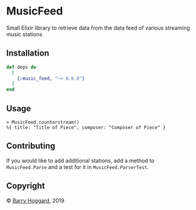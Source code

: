 # MusicFeed

Small Elixir library to retrieve data from the data feed of various streaming music stations

## Installation

```elixir
def deps do
  [
    {:music_feed, "~> 0.9.0"}
  ]
end
```

## Usage

    > MusicFeed.counterstream()
    %{ title: "Title of Piece", composer: "Composer of Piece" }

## Contributing

If you would like to add additional stations, add a method to `MusicFeed.Parse` and a test
for it in `MusicFeed.ParserTest`.

## Copyright

&copy; [Barry Hoggard](http://tristanmedia.com/), 2019
